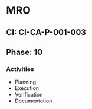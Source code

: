# MRO

## CI: CI-CA-P-001-003
## Phase: 10

### Activities
- Planning
- Execution
- Verification
- Documentation
